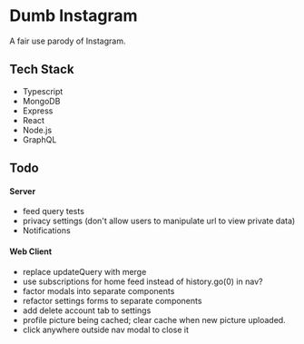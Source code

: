 # Dumb Instagram

A fair use parody of Instagram.

## Tech Stack

- Typescript
- MongoDB
- Express
- React
- Node.js
- GraphQL

## Todo

#### Server

- feed query tests
- privacy settings (don't allow users to manipulate url to view private data)
- Notifications

#### Web Client

- replace updateQuery with merge
- use subscriptions for home feed instead of history.go(0) in nav?
- factor modals into separate components
- refactor settings forms to separate components
- add delete account tab to settings
- profile picture being cached; clear cache when new picture uploaded.
- click anywhere outside nav modal to close it
